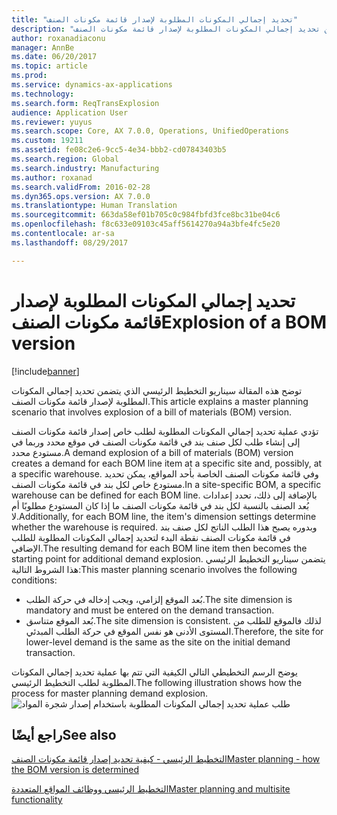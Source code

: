 ```yaml
---
title: "تحديد إجمالي المكونات المطلوبة‬ لإصدار قائمة مكونات الصنف‬"
description: "توضح هذه المقالة سيناريو التخطيط الرئيسي الذي يتضمن تحديد إجمالي المكونات المطلوبة‬ لإصدار قائمة مكونات الصنف‬."
author: roxanadiaconu
manager: AnnBe
ms.date: 06/20/2017
ms.topic: article
ms.prod: 
ms.service: dynamics-ax-applications
ms.technology: 
ms.search.form: ReqTransExplosion
audience: Application User
ms.reviewer: yuyus
ms.search.scope: Core, AX 7.0.0, Operations, UnifiedOperations
ms.custom: 19211
ms.assetid: fe08c2e6-9cc5-4e34-bbb2-cd07843403b5
ms.search.region: Global
ms.search.industry: Manufacturing
ms.author: roxanad
ms.search.validFrom: 2016-02-28
ms.dyn365.ops.version: AX 7.0.0
ms.translationtype: Human Translation
ms.sourcegitcommit: 663da58ef01b705c0c984fbfd3fce8bc31be04c6
ms.openlocfilehash: f8c633e09103c45aff5614270a94a3bfe4fc5e20
ms.contentlocale: ar-sa
ms.lasthandoff: 08/29/2017

---
```


# <a name="explosion-of-a-bom-version"></a><span data-ttu-id="a5950-103">تحديد إجمالي المكونات المطلوبة‬ لإصدار قائمة مكونات الصنف‬</span><span class="sxs-lookup"><span data-stu-id="a5950-103">Explosion of a BOM version</span></span>

[!include[banner](../includes/banner.md)]


<span data-ttu-id="a5950-104">توضح هذه المقالة سيناريو التخطيط الرئيسي الذي يتضمن تحديد إجمالي المكونات المطلوبة‬ لإصدار قائمة مكونات الصنف‬.</span><span class="sxs-lookup"><span data-stu-id="a5950-104">This article explains a master planning scenario that involves explosion of a bill of materials (BOM) version.</span></span>

<span data-ttu-id="a5950-105">تؤدي عملية تحديد إجمالي المكونات المطلوبة لطلب خاص إصدار قائمة مكونات الصنف إلى إنشاء طلب لكل صنف بند في قائمة مكونات الصنف في موقع محدد وربما في مستودع محدد.</span><span class="sxs-lookup"><span data-stu-id="a5950-105">A demand explosion of a bill of materials (BOM) version creates a demand for each BOM line item at a specific site and, possibly, at a specific warehouse.</span></span> <span data-ttu-id="a5950-106">وفي قائمة مكونات الصنف الخاصة بأحد المواقع، يمكن تحديد مستودع خاص لكل بند في قائمة مكونات الصنف.</span><span class="sxs-lookup"><span data-stu-id="a5950-106">In a site-specific BOM, a specific warehouse can be defined for each BOM line.</span></span> <span data-ttu-id="a5950-107">بالإضافة إلى ذلك، تحدد إعدادات بُعد الصنف بالنسبة لكل بند في قائمة مكونات الصنف ما إذا كان المستودع مطلوبًا أم لا.</span><span class="sxs-lookup"><span data-stu-id="a5950-107">Additionally, for each BOM line, the item's dimension settings determine whether the warehouse is required.</span></span> <span data-ttu-id="a5950-108">وبدوره يصبح هذا الطلب الناتج لكل صنف بند في قائمة مكونات الصنف نقطة البدء لتحديد إجمالي المكونات المطلوبة للطلب الإضافي.</span><span class="sxs-lookup"><span data-stu-id="a5950-108">The resulting demand for each BOM line item then becomes the starting point for additional demand explosion.</span></span> <span data-ttu-id="a5950-109">يتضمن سيناريو التخطيط الرئيسي هذا الشروط التالية:</span><span class="sxs-lookup"><span data-stu-id="a5950-109">This master planning scenario involves the following conditions:</span></span>

-   <span data-ttu-id="a5950-110">بُعد الموقع إلزامي، ويجب إدخاله في حركة الطلب.</span><span class="sxs-lookup"><span data-stu-id="a5950-110">The site dimension is mandatory and must be entered on the demand transaction.</span></span>
-   <span data-ttu-id="a5950-111">بُعد الموقع متناسق.</span><span class="sxs-lookup"><span data-stu-id="a5950-111">The site dimension is consistent.</span></span> <span data-ttu-id="a5950-112">لذلك فالموقع للطلب من المستوى الأدنى هو نفس الموقع في حركة الطلب المبدئي.</span><span class="sxs-lookup"><span data-stu-id="a5950-112">Therefore, the site for lower-level demand is the same as the site on the initial demand transaction.</span></span>

<span data-ttu-id="a5950-113">يوضح الرسم التخطيطي التالي الكيفية التي تتم بها عملية تحديد إجمالي المكونات المطلوبة لطلب التخطيط الرئيسي.</span><span class="sxs-lookup"><span data-stu-id="a5950-113">The following illustration shows how the process for master planning demand explosion.</span></span> ![طلب عملية تحديد إجمالي المكونات المطلوبة باستخدام إصدار شجرة المواد](./media/multisitedemandexplosionscenariousingbomversion.gif)

<a name="see-also"></a><span data-ttu-id="a5950-115">راجع أيضًا</span><span class="sxs-lookup"><span data-stu-id="a5950-115">See also</span></span>
--------

[<span data-ttu-id="a5950-116">التخطيط الرئيسي - كيفية تحديد إصدار قائمة مكونات الصنف</span><span class="sxs-lookup"><span data-stu-id="a5950-116">Master planning - how the BOM version is determined</span></span>](master-plan-bom-version-determined.md)

[<span data-ttu-id="a5950-117">التخطيط الرئيسي ووظائف المواقع المتعددة</span><span class="sxs-lookup"><span data-stu-id="a5950-117">Master planning and multisite functionality</span></span>](master-plan-multisite-functionality.md)




